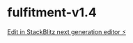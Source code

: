 # fulfitment-v1.4

[Edit in StackBlitz next generation editor ⚡️](https://stackblitz.com/~/github.com/danialsbr/fulfitment-v1.4)